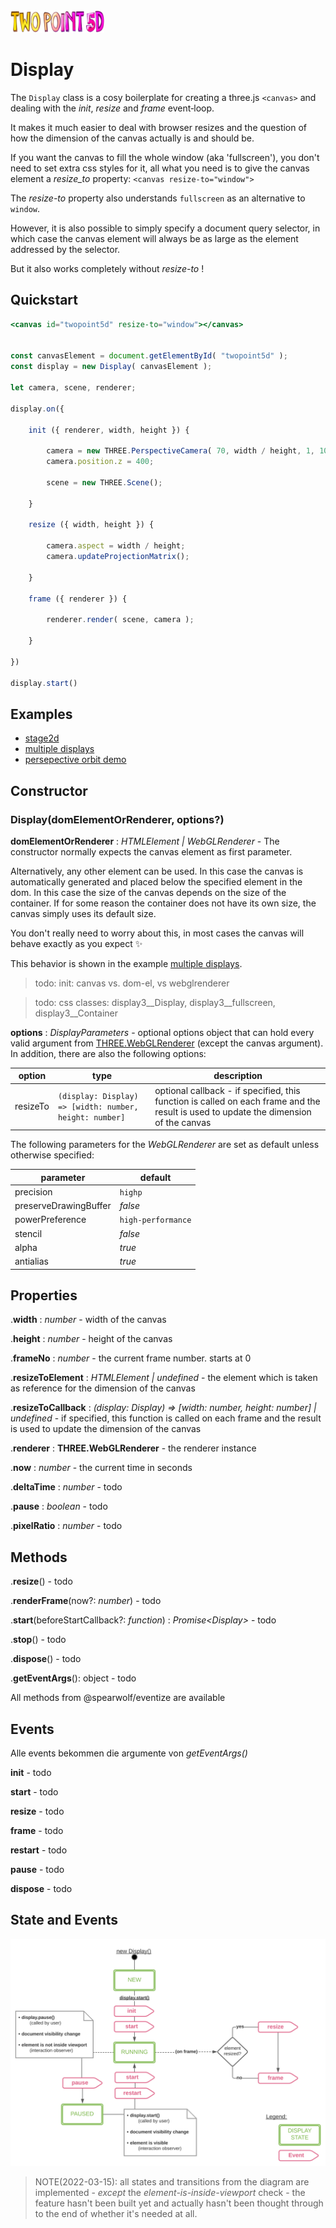 <img width="150" src="twopoint5d-700x168.png">

# Display

The `Display` class is a cosy boilerplate for creating a three.js `<canvas>` and dealing with the _init_, _resize_ and _frame_ event&#x2011;loop.

It makes it much easier to deal with browser resizes and the question of how the dimension of the canvas actually is and should be.

If you want the canvas to fill the whole window (aka 'fullscreen'), you don't need to
set extra css styles for it, all what you need is to give the canvas element a
_resize_to_ property: `<canvas resize-to="window">`

The _resize-to_ property also understands `fullscreen` as an alternative to `window`.

However, it is also possible to simply specify a document query selector, in which case the canvas element will always be as large as the element addressed by the selector.

But it also works completely without _resize-to_ !


## Quickstart

```jsx
<canvas id="twopoint5d" resize-to="window"></canvas>


const canvasElement = document.getElementById( "twopoint5d" );
const display = new Display( canvasElement );

let camera, scene, renderer;

display.on({

    init ({ renderer, width, height }) {

        camera = new THREE.PerspectiveCamera( 70, width / height, 1, 1000 );
        camera.position.z = 400;

        scene = new THREE.Scene();

    }

    resize ({ width, height }) {

        camera.aspect = width / height;
        camera.updateProjectionMatrix();

    }

    frame ({ renderer }) {

        renderer.render( scene, camera );

    }

})

display.start()

```


## Examples

- [stage2d](../examples/vanilla/stage2d.html)
- [multiple displays](../examples/vanilla/display.html)
- [persepective orbit demo](../examples/vanilla/jsm/display/PerspectiveOrbitDemo.js)


## Constructor

### Display(domElementOrRenderer, options?)

**domElementOrRenderer** : _HTMLElement | WebGLRenderer_ - The constructor normally expects the canvas element as first parameter.

Alternatively, any other element can be used. In this case the canvas is automatically generated and placed below the specified element in the dom. In this case the size of the canvas depends on the size of the container. If for some reason the container does not have its own size, the canvas simply uses its default size.

You don't really need to worry about this, in most cases the canvas will behave exactly as you expect :sparkles:

This behavior is shown in the example [multiple displays](../examples/vanilla/display.html).

> todo: init: canvas vs. dom-el, vs webglrenderer

> todo: css classes: display3\_\_Display, display3\_\_fullscreen, display3\_\_Container


**options** : _DisplayParameters_ - optional options object that can hold every valid argument from [THREE.WebGLRenderer](https://threejs.org/docs/index.html?q=webglre#api/en/renderers/WebGLRenderer) (except the canvas argument).
In addition, there are also the following options:

| option | type | description |
|--------|------|-------------|
| resizeTo | `(display: Display) => [width: number, height: number]` | optional callback - if specified, this function is called on each frame and the result is used to update the dimension of the canvas |

The following parameters for the _WebGLRenderer_ are set as default unless otherwise specified:

| parameter | default |
|-----------|---------|
| precision | `highp` |
| preserveDrawingBuffer | _false_ |
| powerPreference | `high-performance` |
| stencil | _false_ |
| alpha | _true_ |
| antialias | _true_ |


## Properties

.__width__ : _number_ - width of the canvas

.__height__ : _number_ - height of the canvas

.__frameNo__ : _number_ - the current frame number. starts at 0

.__resizeToElement__ : _HTMLElement | undefined_ - the element which is taken as reference for the dimension of the canvas

.__resizeToCallback__ : _(display: Display) => [width: number, height: number] | undefined_ - if specified, this function is called on each frame and the result is used to update the dimension of the canvas

.__renderer__ : __THREE.WebGLRenderer__ - the renderer instance

.__now__ : _number_ - the current time in seconds

.__deltaTime__ : _number_ - todo

.__pause__ : _boolean_ - todo

.__pixelRatio__ : _number_ - todo

## Methods

.__resize__() - todo

.__renderFrame__(now?: _number_) - todo

.__start__(beforeStartCallback?: _function_) : _Promise&lt;Display&gt;_ - todo

.__stop__() - todo

.__dispose__() - todo

.__getEventArgs__(): object - todo


All methods from @spearwolf/eventize are available


## Events

Alle events bekommen die argumente von _getEventArgs()_

__init__ - todo

__start__ - todo

__resize__ - todo

__frame__ - todo

__restart__ - todo

__pause__ - todo

__dispose__ - todo


## State and Events

![Display state and events](./display/display-state-and-events.svg)

> NOTE(2022-03-15): all states and transitions from the diagram are implemented -
_except_ the _element-is-inside-viewport_ check -
the feature hasn't been built yet and actually hasn't been thought through to the end of whether it's needed at all.
